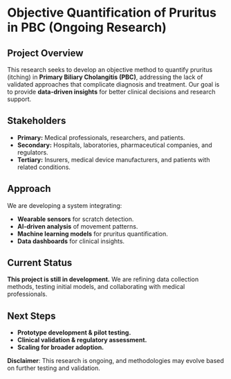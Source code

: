 # Objective Quantification of Pruritus in PBC (Ongoing Research)

## Project Overview

This research seeks to develop an objective method to quantify pruritus (itching) in **Primary Biliary Cholangitis (PBC)**, addressing the lack of validated approaches that complicate diagnosis and treatment. Our goal is to provide **data-driven insights** for better clinical decisions and research support.

## Stakeholders

- **Primary:** Medical professionals, researchers, and patients.
- **Secondary:** Hospitals, laboratories, pharmaceutical companies, and regulators.
- **Tertiary:** Insurers, medical device manufacturers, and patients with related conditions.

## Approach

We are developing a system integrating:

- **Wearable sensors** for scratch detection.
- **AI-driven analysis** of movement patterns.
- **Machine learning models** for pruritus quantification.
- **Data dashboards** for clinical insights.

## Current Status

**This project is still in development.** We are refining data collection methods, testing initial models, and collaborating with medical professionals.

## Next Steps

- **Prototype development & pilot testing.**
- **Clinical validation & regulatory assessment.**
- **Scaling for broader adoption.**



**Disclaimer**: This research is ongoing, and methodologies may evolve based on further testing and validation.

